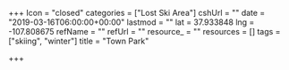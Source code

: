 +++
Icon = "closed"
categories = ["Lost Ski Area"]
cshUrl = ""
date = "2019-03-16T06:00:00+00:00"
lastmod = ""
lat = 37.933848
lng = -107.808675
refName = ""
refUrl = ""
resource_ = ""
resources = []
tags = ["skiing", "winter"]
title = "Town Park"

+++
